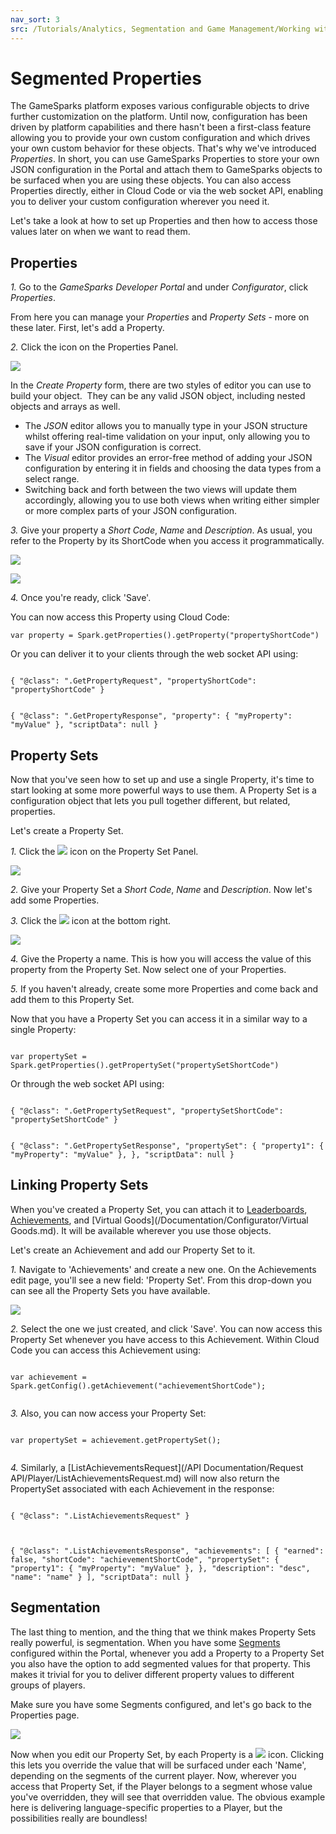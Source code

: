 ```yaml
---
nav_sort: 3
src: /Tutorials/Analytics, Segmentation and Game Management/Working with Segmented Properties.md
---
```


# Segmented Properties

The GameSparks platform exposes various configurable objects to drive further customization on the platform. Until now, configuration has been driven by platform capabilities and there hasn't been a first-class feature allowing you to provide your own custom configuration and which drives your own custom behavior for these objects. That's why we've introduced *Properties*. In short, you can use GameSparks Properties to store your own JSON configuration in the Portal and attach them to GameSparks objects to be surfaced when you are using these objects. You can also access Properties directly, either in Cloud Code or via the web socket API, enabling you to deliver your custom configuration wherever you need it.

Let's take a look at how to set up Properties and then how to access those values later on when we want to read them.

## Properties

*1.* Go to the *GameSparks Developer Portal* and under *Configurator*, click *Properties*.

From here you can manage your *Properties* and *Property Sets* \- more on these later. First, let's add a Property.

*2.* Click the icon on the Properties Panel.

![](img/SegmentedProperties/1.png)

In the *Create Property* form, there are two styles of editor you can use to build your object.  They can be any valid JSON object, including nested objects and arrays as well.
* The *JSON* editor allows you to manually type in your JSON structure whilst offering real-time validation on your input, only allowing you to save if your JSON configuration is correct.
* The *Visual* editor provides an error-free method of adding your JSON configuration by entering it in fields and choosing the data types from a select range.
* Switching back and forth between the two views will update them accordingly, allowing you to use both views when writing either simpler or more complex parts of your JSON configuration.

*3.* Give your property a *Short Code*, *Name* and *Description*. As usual, you refer to the Property by its ShortCode when you access it programmatically.

![](img/SegmentedProperties/2.png)

![](img/SegmentedProperties/3.png)

*4.* Once you're ready, click 'Save'.

You can now access this Property using Cloud Code:

```
var property = Spark.getProperties().getProperty("propertyShortCode")

```

Or you can deliver it to your clients through the web socket API using:

```

{ "@class": ".GetPropertyRequest", "propertyShortCode": "propertyShortCode" }

```


```

{ "@class": ".GetPropertyResponse", "property": { "myProperty": "myValue" }, "scriptData": null }

```

## Property Sets

Now that you've seen how to set up and use a single Property, it's time to start looking at some more powerful ways to use them. A Property Set is a configuration object that lets you pull together different, but related, properties.

Let's create a Property Set.

*1.* Click the ![](/img/fa/plus.png) icon on the Property Set Panel.

![](img/SegmentedProperties/4.png)

*2.* Give your Property Set a *Short Code*, *Name* and *Description*. Now let's add some Properties.

*3.* Click the ![](/img/fa/plus.png) icon at the bottom right.

![](img/SegmentedProperties/5.png)

*4.* Give the Property a name. This is how you will access the value of this property from the Property Set. Now select one of your Properties.

*5.* If you haven't already, create some more Properties and come back and add them to this Property Set.

Now that you have a Property Set you can access it in a similar way to a single Property:

```

var propertySet = Spark.getProperties().getPropertySet("propertySetShortCode")

```

Or through the web socket API using:

```

{ "@class": ".GetPropertySetRequest", "propertySetShortCode": "propertySetShortCode" }

```

```

{ "@class": ".GetPropertySetResponse", "propertySet": { "property1": { "myProperty": "myValue" }, }, "scriptData": null }

```

## Linking Property Sets

When you've created a Property Set, you can attach it to [Leaderboards](/Documentation/Configurator/Leaderboards.md), [Achievements](/Documentation/Configurator/Achievements.md), and [Virtual Goods](/Documentation/Configurator/Virtual Goods.md). It will be available wherever you use those objects.

Let's create an Achievement and add our Property Set to it.

*1.* Navigate to 'Achievements' and create a new one. On the Achievements edit page, you'll see a new field: 'Property Set'. From this drop-down you can see all the Property Sets you have available.

![](img/SegmentedProperties/6.png)

*2.* Select the one we just created, and click 'Save'. You can now access this Property Set whenever you have access to this Achievement. Within Cloud Code you can access this Achievement using:

```

var achievement = Spark.getConfig().getAchievement("achievementShortCode");


```

*3.* Also, you can now access your Property Set:

```

var propertySet = achievement.getPropertySet();


```

*4.* Similarly, a [ListAchievementsRequest](/API Documentation/Request API/Player/ListAchievementsRequest.md) will now also return the PropertySet associated with each Achievement in the response:

```

{ "@class": ".ListAchievementsRequest" }


```

```

{ "@class": ".ListAchievementsResponse", "achievements": [ { "earned": false, "shortCode": "achievementShortCode", "propertySet": { "property1": { "myProperty": "myValue" }, }, "description": "desc", "name": "name" } ], "scriptData": null }

```

## Segmentation

The last thing to mention, and the thing that we think makes Property Sets really powerful, is segmentation. When you have some [Segments](/Documentation/Configurator/Segments.md) configured within the Portal, whenever you add a Property to a Property Set you also have the option to add segmented values for that property. This makes it trivial for you to deliver different property values to different groups of players.

Make sure you have some Segments configured, and let's go back to the Properties page.

![](img/SegmentedProperties/7.png)

Now when you edit our Property Set, by each Property is a ![](/img/fa/plus.png) icon. Clicking this lets you override the value that will be surfaced under each 'Name', depending on the segments of the current player. Now, wherever you access that Property Set, if the Player belongs to a segment whose value you've overridden, they will see that overridden value. The obvious example here is delivering language-specific properties to a Player, but the possibilities really are boundless!
